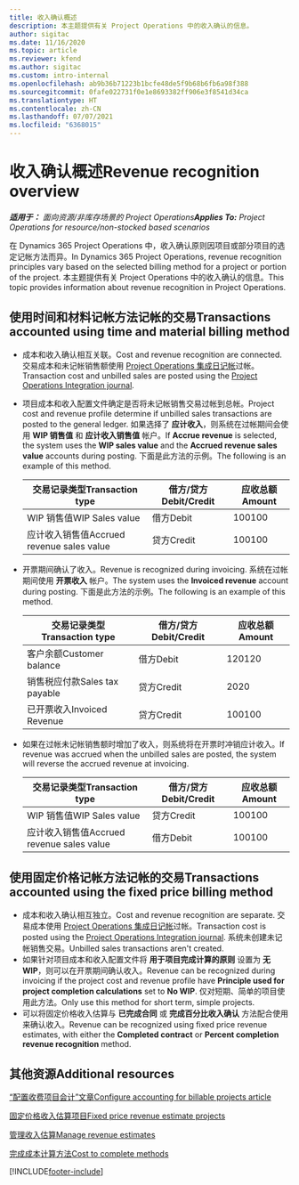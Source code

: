 ```yaml
---
title: 收入确认概述
description: 本主题提供有关 Project Operations 中的收入确认的信息。
author: sigitac
ms.date: 11/16/2020
ms.topic: article
ms.reviewer: kfend
ms.author: sigitac
ms.custom: intro-internal
ms.openlocfilehash: ab9b36b71223b1bcfe48de5f9b68b6fb6a98f388
ms.sourcegitcommit: 0fafe022731f0e1e8693382ff906e3f8541d34ca
ms.translationtype: HT
ms.contentlocale: zh-CN
ms.lasthandoff: 07/07/2021
ms.locfileid: "6368015"
---
```

# <a name="revenue-recognition-overview"></a><span data-ttu-id="95daf-103">收入确认概述</span><span class="sxs-lookup"><span data-stu-id="95daf-103">Revenue recognition overview</span></span>

<span data-ttu-id="95daf-104">_**适用于：** 面向资源/非库存场景的 Project Operations_</span><span class="sxs-lookup"><span data-stu-id="95daf-104">_**Applies To:** Project Operations for resource/non-stocked based scenarios_</span></span>

<span data-ttu-id="95daf-105">在 Dynamics 365 Project Operations 中，收入确认原则因项目或部分项目的选定记帐方法而异。</span><span class="sxs-lookup"><span data-stu-id="95daf-105">In Dynamics 365 Project Operations, revenue recognition principles vary based on the selected billing method for a project or portion of the project.</span></span> <span data-ttu-id="95daf-106">本主题提供有关 Project Operations 中的收入确认的信息。</span><span class="sxs-lookup"><span data-stu-id="95daf-106">This topic provides information about revenue recognition in Project Operations.</span></span>

## <a name="transactions-accounted-using-time-and-material-billing-method"></a><span data-ttu-id="95daf-107">使用时间和材料记帐方法记帐的交易</span><span class="sxs-lookup"><span data-stu-id="95daf-107">Transactions accounted using time and material billing method</span></span>

- <span data-ttu-id="95daf-108">成本和收入确认相互关联。</span><span class="sxs-lookup"><span data-stu-id="95daf-108">Cost and revenue recognition are connected.</span></span> <span data-ttu-id="95daf-109">交易成本和未记帐销售额使用 [Project Operations 集成日记帐](../project-accounting/project-operations-integration-journal.md)过帐。</span><span class="sxs-lookup"><span data-stu-id="95daf-109">Transaction cost and unbilled sales are posted using the [Project Operations Integration journal](../project-accounting/project-operations-integration-journal.md).</span></span>
- <span data-ttu-id="95daf-110">项目成本和收入配置文件确定是否将未记帐销售交易过帐到总帐。</span><span class="sxs-lookup"><span data-stu-id="95daf-110">Project cost and revenue profile determine if unbilled sales transactions are posted to the general ledger.</span></span> <span data-ttu-id="95daf-111">如果选择了 **应计收入**，则系统在过帐期间会使用 **WIP 销售值** 和 **应计收入销售值** 帐户。</span><span class="sxs-lookup"><span data-stu-id="95daf-111">If **Accrue revenue** is selected, the system uses the **WIP sales value** and the **Accrued revenue sales value** accounts during posting.</span></span> <span data-ttu-id="95daf-112">下面是此方法的示例。</span><span class="sxs-lookup"><span data-stu-id="95daf-112">The following is an example of this method.</span></span>  

  | <span data-ttu-id="95daf-113">交易记录类型</span><span class="sxs-lookup"><span data-stu-id="95daf-113">Transaction type</span></span> | <span data-ttu-id="95daf-114">借方/贷方</span><span class="sxs-lookup"><span data-stu-id="95daf-114">Debit/Credit</span></span> | <span data-ttu-id="95daf-115">应收总额</span><span class="sxs-lookup"><span data-stu-id="95daf-115">Amount</span></span> |
  | --- | --- | --- |
  | <span data-ttu-id="95daf-116">WIP 销售值</span><span class="sxs-lookup"><span data-stu-id="95daf-116">WIP Sales value</span></span> | <span data-ttu-id="95daf-117">借方</span><span class="sxs-lookup"><span data-stu-id="95daf-117">Debit</span></span> | <span data-ttu-id="95daf-118">100</span><span class="sxs-lookup"><span data-stu-id="95daf-118">100</span></span> |
  | <span data-ttu-id="95daf-119">应计收入销售值</span><span class="sxs-lookup"><span data-stu-id="95daf-119">Accrued revenue sales value</span></span> | <span data-ttu-id="95daf-120">贷方</span><span class="sxs-lookup"><span data-stu-id="95daf-120">Credit</span></span> | <span data-ttu-id="95daf-121">100</span><span class="sxs-lookup"><span data-stu-id="95daf-121">100</span></span> |

- <span data-ttu-id="95daf-122">开票期间确认了收入。</span><span class="sxs-lookup"><span data-stu-id="95daf-122">Revenue is recognized during invoicing.</span></span> <span data-ttu-id="95daf-123">系统在过帐期间使用 **开票收入** 帐户。</span><span class="sxs-lookup"><span data-stu-id="95daf-123">The system uses the **Invoiced revenue** account during posting.</span></span> <span data-ttu-id="95daf-124">下面是此方法的示例。</span><span class="sxs-lookup"><span data-stu-id="95daf-124">The following is an example of this method.</span></span>  

  | <span data-ttu-id="95daf-125">交易记录类型</span><span class="sxs-lookup"><span data-stu-id="95daf-125">Transaction type</span></span> | <span data-ttu-id="95daf-126">借方/贷方</span><span class="sxs-lookup"><span data-stu-id="95daf-126">Debit/Credit</span></span> | <span data-ttu-id="95daf-127">应收总额</span><span class="sxs-lookup"><span data-stu-id="95daf-127">Amount</span></span> |
  | --- | --- | --- |
  | <span data-ttu-id="95daf-128">客户余额</span><span class="sxs-lookup"><span data-stu-id="95daf-128">Customer balance</span></span> | <span data-ttu-id="95daf-129">借方</span><span class="sxs-lookup"><span data-stu-id="95daf-129">Debit</span></span> | <span data-ttu-id="95daf-130">120</span><span class="sxs-lookup"><span data-stu-id="95daf-130">120</span></span> |
  | <span data-ttu-id="95daf-131">销售税应付款</span><span class="sxs-lookup"><span data-stu-id="95daf-131">Sales tax payable</span></span> | <span data-ttu-id="95daf-132">贷方</span><span class="sxs-lookup"><span data-stu-id="95daf-132">Credit</span></span> | <span data-ttu-id="95daf-133">20</span><span class="sxs-lookup"><span data-stu-id="95daf-133">20</span></span> |
  | <span data-ttu-id="95daf-134">已开票收入</span><span class="sxs-lookup"><span data-stu-id="95daf-134">Invoiced Revenue</span></span> | <span data-ttu-id="95daf-135">贷方</span><span class="sxs-lookup"><span data-stu-id="95daf-135">Credit</span></span> | <span data-ttu-id="95daf-136">100</span><span class="sxs-lookup"><span data-stu-id="95daf-136">100</span></span> |

- <span data-ttu-id="95daf-137">如果在过帐未记帐销售额时增加了收入，则系统将在开票时冲销应计收入。</span><span class="sxs-lookup"><span data-stu-id="95daf-137">If revenue was accrued when the unbilled sales are posted, the system will reverse the accrued revenue at invoicing.</span></span>

  | <span data-ttu-id="95daf-138">交易记录类型</span><span class="sxs-lookup"><span data-stu-id="95daf-138">Transaction type</span></span> | <span data-ttu-id="95daf-139">借方/贷方</span><span class="sxs-lookup"><span data-stu-id="95daf-139">Debit/Credit</span></span> | <span data-ttu-id="95daf-140">应收总额</span><span class="sxs-lookup"><span data-stu-id="95daf-140">Amount</span></span> |
  | --- | --- | --- |
  | <span data-ttu-id="95daf-141">WIP 销售值</span><span class="sxs-lookup"><span data-stu-id="95daf-141">WIP Sales value</span></span> | <span data-ttu-id="95daf-142">贷方</span><span class="sxs-lookup"><span data-stu-id="95daf-142">Credit</span></span> | <span data-ttu-id="95daf-143">100</span><span class="sxs-lookup"><span data-stu-id="95daf-143">100</span></span> |
  | <span data-ttu-id="95daf-144">应计收入销售值</span><span class="sxs-lookup"><span data-stu-id="95daf-144">Accrued revenue sales value</span></span> | <span data-ttu-id="95daf-145">借方</span><span class="sxs-lookup"><span data-stu-id="95daf-145">Debit</span></span> | <span data-ttu-id="95daf-146">100</span><span class="sxs-lookup"><span data-stu-id="95daf-146">100</span></span> |

## <a name="transactions-accounted-using-the-fixed-price-billing-method"></a><span data-ttu-id="95daf-147">使用固定价格记帐方法记帐的交易</span><span class="sxs-lookup"><span data-stu-id="95daf-147">Transactions accounted using the fixed price billing method</span></span>

- <span data-ttu-id="95daf-148">成本和收入确认相互独立。</span><span class="sxs-lookup"><span data-stu-id="95daf-148">Cost and revenue recognition are separate.</span></span> <span data-ttu-id="95daf-149">交易成本使用 [Project Operations 集成日记帐](../project-accounting/project-operations-integration-journal.md)过帐。</span><span class="sxs-lookup"><span data-stu-id="95daf-149">Transaction cost is posted using the [Project Operations Integration journal](../project-accounting/project-operations-integration-journal.md).</span></span> <span data-ttu-id="95daf-150">系统未创建未记帐销售交易。</span><span class="sxs-lookup"><span data-stu-id="95daf-150">Unbilled sales transactions aren't created.</span></span>
- <span data-ttu-id="95daf-151">如果针对项目成本和收入配置文件将 **用于项目完成计算的原则** 设置为 **无 WIP**，则可以在开票期间确认收入。</span><span class="sxs-lookup"><span data-stu-id="95daf-151">Revenue can be recognized during invoicing if the project cost and revenue profile have **Principle used for project completion calculations** set to **No WIP**.</span></span> <span data-ttu-id="95daf-152">仅对短期、简单的项目使用此方法。</span><span class="sxs-lookup"><span data-stu-id="95daf-152">Only use this method for short term, simple projects.</span></span>
- <span data-ttu-id="95daf-153">可以将固定价格收入估算与 **已完成合同** 或 **完成百分比收入确认** 方法配合使用来确认收入。</span><span class="sxs-lookup"><span data-stu-id="95daf-153">Revenue can be recognized using fixed price revenue estimates, with either the **Completed contract** or **Percent completion revenue recognition** method.</span></span>

## <a name="additional-resources"></a><span data-ttu-id="95daf-154">其他资源</span><span class="sxs-lookup"><span data-stu-id="95daf-154">Additional resources</span></span>
[<span data-ttu-id="95daf-155">“配置收费项目会计”文章</span><span class="sxs-lookup"><span data-stu-id="95daf-155">Configure accounting for billable projects article</span></span>](../project-accounting/configure-accounting-billable-projects.md)

[<span data-ttu-id="95daf-156">固定价格收入估算项目</span><span class="sxs-lookup"><span data-stu-id="95daf-156">Fixed price revenue estimate projects</span></span>](rev-rec-percentage-completion-method.md)

[<span data-ttu-id="95daf-157">管理收入估算</span><span class="sxs-lookup"><span data-stu-id="95daf-157">Manage revenue estimates</span></span>](rev-rec-completed-contract-method.md)

[<span data-ttu-id="95daf-158">完成成本计算方法</span><span class="sxs-lookup"><span data-stu-id="95daf-158">Cost to complete methods</span></span>](cost-complete-methods.md)


[!INCLUDE[footer-include](../includes/footer-banner.md)]